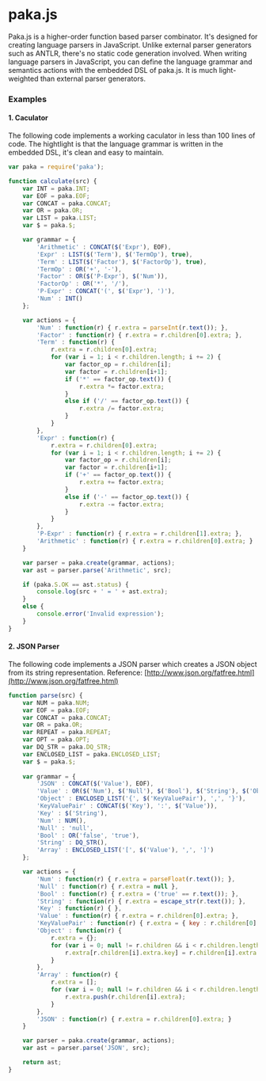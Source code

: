 paka.js 
=======

Paka.js is a higher-order function based parser combinator. It's designed for creating language parsers in JavaScript. Unlike external parser generators such as ANTLR, there's no static code generation involved. When writing language parsers in JavaScript, you can define the language grammar and semantics actions with the embedded DSL of paka.js. It is much light-weighted than external parser generators.

### Examples ###

#### 1. Caculator ####

The following code implements a working caculator in less than 100 lines of code. The hightlight is that the language grammar is written in the embedded DSL, it's clean and easy to maintain.

```javascript
var paka = require('paka');

function calculate(src) {
    var INT = paka.INT;
    var EOF = paka.EOF;
    var CONCAT = paka.CONCAT;
    var OR = paka.OR;
    var LIST = paka.LIST;
    var $ = paka.$;

    var grammar = {
        'Arithmetic' : CONCAT($('Expr'), EOF),
        'Expr' : LIST($('Term'), $('TermOp'), true),
        'Term' : LIST($('Factor'), $('FactorOp'), true),
        'TermOp' : OR('+', '-'),
        'Factor' : OR($('P-Expr'), $('Num')),
        'FactorOp' : OR('*', '/'),
        'P-Expr' : CONCAT('(', $('Expr'), ')'),
        'Num' : INT()
    };

    var actions = {
        'Num' : function(r) { r.extra = parseInt(r.text()); },
        'Factor' : function(r) { r.extra = r.children[0].extra; },
        'Term' : function(r) { 
            r.extra = r.children[0].extra;
            for (var i = 1; i < r.children.length; i += 2) {
                var factor_op = r.children[i];
                var factor = r.children[i+1];
                if ('*' == factor_op.text()) {
                    r.extra *= factor.extra;
                }
                else if ('/' == factor_op.text()) {
                    r.extra /= factor.extra;
                }
            }
        },
        'Expr' : function(r) {
            r.extra = r.children[0].extra;
            for (var i = 1; i < r.children.length; i += 2) {
                var factor_op = r.children[i];        
                var factor = r.children[i+1];
                if ('+' == factor_op.text()) {
                    r.extra += factor.extra;
                }
                else if ('-' == factor_op.text()) {
                    r.extra -= factor.extra;
                }
            }
        },
        'P-Expr' : function(r) { r.extra = r.children[1].extra; },
        'Arithmetic' : function(r) { r.extra = r.children[0].extra; }
    }

    var parser = paka.create(grammar, actions);
    var ast = parser.parse('Arithmetic', src);

    if (paka.S.OK == ast.status) {
        console.log(src + ' = ' + ast.extra);
    }
    else {
        console.error('Invalid expression');
    }
}
```

#### 2. JSON Parser ####

The following code implements a JSON parser which creates a JSON object from its string representation. Reference: [http://www.json.org/fatfree.html](http://www.json.org/fatfree.html)

```javascript
function parse(src) {
    var NUM = paka.NUM;
    var EOF = paka.EOF;
    var CONCAT = paka.CONCAT;
    var OR = paka.OR;
    var REPEAT = paka.REPEAT;
    var OPT = paka.OPT;
    var DQ_STR = paka.DQ_STR;
    var ENCLOSED_LIST = paka.ENCLOSED_LIST;
    var $ = paka.$;
    
    var grammar = {
        'JSON' : CONCAT($('Value'), EOF),
        'Value' : OR($('Num'), $('Null'), $('Bool'), $('String'), $('Object'), $('Array')),
        'Object' : ENCLOSED_LIST('{', $('KeyValuePair'), ',', '}'),
        'KeyValuePair' : CONCAT($('Key'), ':', $('Value')),
        'Key' : $('String'),
        'Num' : NUM(),
        'Null' : 'null',
        'Bool' : OR('false', 'true'),
        'String' : DQ_STR(),
        'Array' : ENCLOSED_LIST('[', $('Value'), ',', ']')
    };

    var actions = {
        'Num' : function(r) { r.extra = parseFloat(r.text()); },
        'Null' : function(r) { r.extra = null },
        'Bool' : function(r) { r.extra = ('true' == r.text()); },
        'String' : function(r) { r.extra = escape_str(r.text()); },
        'Key' : function(r) { },
        'Value' : function(r) { r.extra = r.children[0].extra; },
        'KeyValuePair' : function(r) { r.extra = { key : r.children[0].extra, value : r.children[2].extra }; },
        'Object' : function(r) { 
            r.extra = {};
            for (var i = 0; null != r.children && i < r.children.length; ++i) {
                r.extra[r.children[i].extra.key] = r.children[i].extra.value;
            }
        },
        'Array' : function(r) {
            r.extra = [];
            for (var i = 0; null != r.children && i < r.children.length; ++i) {
                r.extra.push(r.children[i].extra);
            }
        },
        'JSON' : function(r) { r.extra = r.children[0].extra; }
    }

    var parser = paka.create(grammar, actions);
    var ast = parser.parse('JSON', src);

    return ast;
}
```
